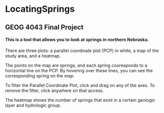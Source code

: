 # LocatingSprings
## GEOG 4043 Final Project

#### This is a tool that allows you to look at springs in northern Nebraska.

There are three plots: a parallel coordinate plot (PCP) in white, a map of the study area, and a heatmap.

The points on the map are springs, and each spring cooresponds to a horizontal line on the PCP.  By hovering over these lines, you can see the corresponding spring on the map.  

To filter the Parallel Coordinate Plot, click and drag on any of the axes.  To remove the filter, click anywhere on that access.

The heatmap shows the number of springs that exist in a certain geologic layer and hydrologic group.  
